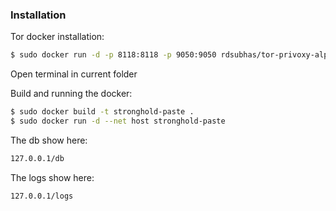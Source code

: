 ### Installation

Tor docker installation:
```sh
$ sudo docker run -d -p 8118:8118 -p 9050:9050 rdsubhas/tor-privoxy-alpine
```
Open terminal in current folder

Build and running the docker:
```sh
$ sudo docker build -t stronghold-paste .
$ sudo docker run -d --net host stronghold-paste
```

The db show here:
```sh
127.0.0.1/db
```

The logs show here:
```sh
127.0.0.1/logs
```